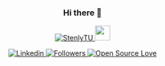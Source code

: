 <h3 align="center">Hi there 👋</h3>

<p align="center">
  <a href="">
    <img src="https://komarev.com/ghpvc/?username=StenlyTU&style=flat-square" alt="StenlyTU" />
  </a>
  <img src="https://media.giphy.com/media/WUlplcMpOCEmTGBtBW/giphy.gif" width="30">
</p>

<p align="center">
  <a href="https://www.linkedin.com/in/stilian-stoilov-379972a9/">
    <img alt="Linkedin" src="https://img.shields.io/badge/-Stilian%20Stoilov-blue?style=flat-square&logo=Linkedin&logoColor=white&link=https://www.linkedin.com/in/stilian-stoilov-379972a9/" />
  </a>
  <a href="https://github.com/StenlyTU?tab=followers">
    <img alt="Followers" src="https://img.shields.io/github/followers/StenlyTU?style=social" />
  </a>
  <a href="">
    <img alt="Open Source Love" src="https://img.shields.io/badge/-%E2%9D%A4%20Open%20Source-Green?style=flat-square&logo=Github&logoColor=white" />
  </a>
</p>